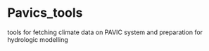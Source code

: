 # Pavics_tools
tools for fetching climate data on PAVIC system and preparation for hydrologic modelling
